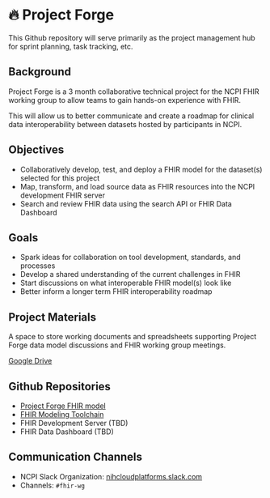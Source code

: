 # 🔥 Project Forge

This Github repository will serve primarily as the project management hub
for sprint planning, task tracking, etc.  

## Background
Project Forge is a 3 month collaborative technical project for the
NCPI FHIR working group to allow teams to gain hands-on experience with FHIR.

This will allow us to better communicate and create a roadmap for clinical
data interoperability between datasets hosted by participants in NCPI.

## Objectives

- Collaboratively develop, test, and deploy a FHIR model for
  the dataset(s) selected for this project
- Map, transform, and load source data as FHIR resources into the NCPI
  development FHIR server
- Search and review FHIR data using the search API or FHIR Data Dashboard
​
## Goals
- Spark ideas for collaboration on tool development, standards, and processes
- Develop a shared understanding of the current challenges in FHIR
- Start discussions on what interoperable FHIR model(s) look like
- Better inform a longer term FHIR interoperability roadmap

## Project Materials

A space to store working documents and spreadsheets supporting Project Forge
data model discussions and FHIR working group meetings.

[Google Drive](https://drive.google.com/drive/u/0/folders/0ANChoC37mntNUk9PVA)

## Github Repositories

- [Project Forge FHIR model](https://github.com/ncpi-fhir/ncpi-model-forge)
- [FHIR Modeling Toolchain](https://github.com/ncpi-fhir/ncpi-fhir-utility)
- FHIR Development Server (TBD)
- FHIR Data Dashboard (TBD)

## Communication Channels

- NCPI Slack Organization: [nihcloudplatforms.slack.com](nihcloudplatforms.slack.com)
- Channels: `#fhir-wg`
